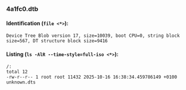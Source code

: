 ### 4a1fc0.dtb
#### Identification (`file <*>`):
```
Device Tree Blob version 17, size=10039, boot CPU=0, string block size=567, DT structure block size=9416
```
#### Listing (`ls -AlR --time-style=full-iso <*>`):
```
/:
total 12
-rw-r--r-- 1 root root 11432 2025-10-16 16:38:34.459786149 +0100 unknown.dts
```

